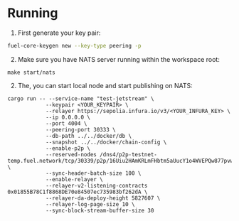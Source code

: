 # Running

1. First generate your key pair:

```sh
fuel-core-keygen new --key-type peering -p
```

2. Make sure you have NATS server running within the workspace root:

```
make start/nats
```

2. The, you can start local node and start publishing on NATS:

```
cargo run -- --service-name "test-jetstream" \
            --keypair <YOUR_KEYPAIR> \
            --relayer https://sepolia.infura.io/v3/<YOUR_INFURA_KEY> \
            --ip 0.0.0.0 \
            --port 4004 \
            --peering-port 30333 \
            --db-path ../../docker/db \
            --snapshot ../../docker/chain-config \
            --enable-p2p \
            --reserved-nodes /dns4/p2p-testnet-temp.fuel.network/tcp/30339/p2p/16Uiu2HAmKRLmFHbtm5aUucY1o4WVEPQw877pvwuSKcKh9KSFyiwd \
            --sync-header-batch-size 100 \
            --enable-relayer \
            --relayer-v2-listening-contracts 0x01855B78C1f8868DE70e84507ec735983bf262dA \
            --relayer-da-deploy-height 5827607 \
            --relayer-log-page-size 10 \
            --sync-block-stream-buffer-size 30
```

